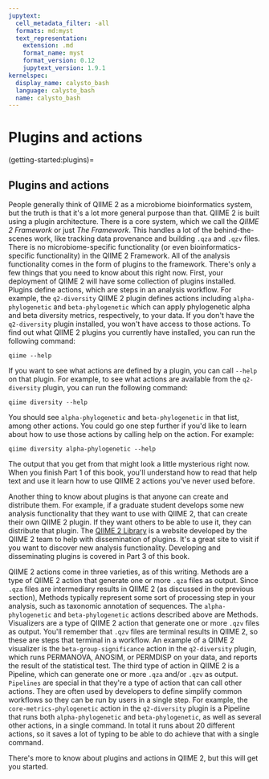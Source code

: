 ```yaml
---
jupytext:
  cell_metadata_filter: -all
  formats: md:myst
  text_representation:
    extension: .md
    format_name: myst
    format_version: 0.12
    jupytext_version: 1.9.1
kernelspec:
  display_name: calysto_bash
  language: calysto_bash
  name: calysto_bash
---
```


# Plugins and actions

(getting-started:plugins)=
## Plugins and actions

People generally think of QIIME 2 as a microbiome bioinformatics system, but the truth is that it's a lot more general purpose than that. QIIME 2 is built using a plugin architecture. There is a core system, which we call the _QIIME 2 Framework_ or just _The Framework_. This handles a lot of the behind-the-scenes work, like tracking data provenance and building `.qza` and `.qzv` files. There is no microbiome-specific functionality (or even bioinformatics-specific functionality) in the QIIME 2 Framework. All of the analysis functionality comes in the form of plugins to the framework. There's only a few things that you need to know about this right now. First, your deployment of QIIME 2 will have some collection of plugins installed. Plugins define actions, which are steps in an analysis workflow. For example, the `q2-diversity` QIIME 2 plugin defines actions including `alpha-phylogenetic` and `beta-phylogenetic` which can apply phylogenetic alpha and beta diversity metrics, respectively, to your data. If you don't have the `q2-diversity` plugin installed, you won't have access to those actions. To find out what QIIME 2 plugins you currently have installed, you can run the following command:

```{code-cell}
qiime --help
```

If you want to see what actions are defined by a plugin, you can call `--help` on that plugin. For example, to see what actions are available from the `q2-diversity` plugin, you can run the following command:

```{code-cell}
qiime diversity --help
```

You should see `alpha-phylogenetic` and `beta-phylogenetic` in that list, among other actions. You could go one step further if you'd like to learn about how to use those actions by calling help on the action. For example:

```{code-cell}
qiime diversity alpha-phylogenetic --help
```

The output that you get from that might look a little mysterious right now. When you finish Part 1 of this book, you'll understand how to read that help text and use it learn how to use QIIME 2 actions you've never used before. 

Another thing to know about plugins is that anyone can create and distribute them. For example, if a graduate student develops some new analysis functionality that they want to use with QIIME 2, that can create their own QIIME 2 plugin. If they want others to be able to use it, they can distribute that plugin. The [QIIME 2 Library](https://library.qiime2.org) is a website developed by the QIIME 2 team to help with dissemination of plugins. It's a great site to visit if you want to discover new analysis functionality. Developing and disseminating plugins is covered in Part 3 of this book.

QIIME 2 actions come in three varieties, as of this writing. Methods are a type of QIIME 2 action that generate one or more `.qza` files as output. Since `.qza` files are intermediary results in QIIME 2 (as discussed in the previous section), Methods typically represent some sort of processing step in your analysis, such as taxonomic annotation of sequences. The `alpha-phylogenetic` and `beta-phylogenetic` actions described above are Methods. Visualizers are a type of QIIME 2 action that generate one or more `.qzv` files as output. You'll remember that `.qzv` files are terminal results in QIIME 2, so these are steps that terminal in a workflow. An example of a QIIME 2 visualizer is the `beta-group-significance` action in the `q2-diversity` plugin, which runs PERMANOVA, ANOSIM, or PERMDISP on your data, and reports the result of the statistical test. The third type of action in QIIME 2 is a Pipeline, which can generate one or more `.qza` and/or `.qzv` as output. `Pipelines` are special in that they're a type of action that can call other actions. They are often used by developers to define simplify common workflows so they can be run by users in a single step. For example, the `core-metrics-phylogenetic` action in the `q2-diversity` plugin is a Pipeline that runs both `alpha-phylogenetic` and `beta-phylogenetic`, as well as several other actions, in a single command. In total it runs about 20 different actions, so it saves a lot of typing to be able to do achieve that with a single command.     

There's more to know about plugins and actions in QIIME 2, but this will get you started. 
